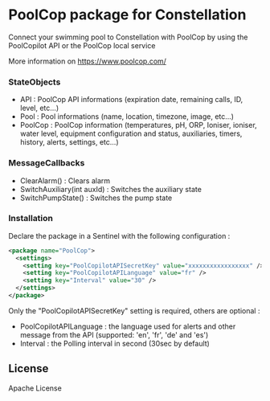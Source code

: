 # PoolCop package for Constellation

Connect your swimming pool to Constellation with PoolCop by using the PoolCopilot API or the PoolCop local service

More information on https://www.poolcop.com/

### StateObjects
  - API : PoolCop API informations (expiration date, remaining calls, ID, level, etc...)
  - Pool : Pool informations (name, location, timezone, image, etc...)
  - PoolCop : PoolCop information (temperatures, pH, ORP, Ioniser, ioniser, water level, equipment configuration and status, auxiliaries, timers, history, alerts, settings, etc...)

### MessageCallbacks
  - ClearAlarm() : Clears alarm
  - SwitchAuxiliary(int auxId) : Switches the auxiliary state
  - SwitchPumpState() : Switches the pump state

### Installation

Declare the package in a Sentinel with the following configuration :
```xml
<package name="PoolCop">
  <settings>
    <setting key="PoolCopilotAPISecretKey" value="xxxxxxxxxxxxxxxxx" />
    <setting key="PoolCopilotAPILanguage" value="fr" />
    <setting key="Interval" value="30" />
  </settings>
</package>
```

Only the "PoolCopilotAPISecretKey" setting is required, others are optional :
* PoolCopilotAPILanguage : the language used for alerts and other message from the API (supported: 'en', 'fr', 'de' and 'es')
* Interval : the Polling interval in second (30sec by default)

License
----

Apache License